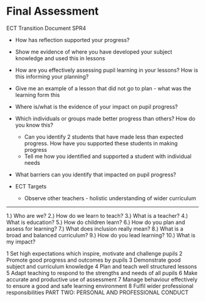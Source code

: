 Final Assessment
================

ECT Transition Document
SPR4


* How has reflection supported your progress?
* Show me evidence of where you have developed your subject knowledge and used this in lessons
* How are you effectively assessing pupil learning in your lessons? How is this informing your planning? 
* Give me an example of a lesson that did not go to plan - what was the learning form this
* Where is/what is the evidence of your impact on pupil progress? 
* Which individuals or groups made better progress than others? How do you know this?
    * Can you identify 2 students that have made less than expected progress. How have you supported these students in making progress
    * Tell me how you identified and supported a student with individual needs
* What barriers can you identify that impacted on pupil progress? 

* ECT Targets
    * Observe other teachers - holistic understanding of wider curriculum

---

1.) Who are we?
2.) How do we learn to teach?
3.) What is a teacher?
4.) What is education?
5.) How do children learn?
6.) How do you plan and assess for learning?
7.) What does inclusion really mean?
8.) What is a broad and balanced curriculum?
9.) How do you lead learning?
10.)  What is my impact?

1 Set high expectations which inspire, motivate and challenge pupils 
2 Promote good progress and outcomes by pupils 
3 Demonstrate good subject and curriculum knowledge 
4 Plan and teach well structured lessons 
5 Adapt teaching to respond to the strengths and needs of all pupils 
6 Make accurate and productive use of assessment 
7 Manage behaviour effectively to ensure a good and safe learning environment
8 Fulfil wider professional responsibilities 
PART TWO: PERSONAL AND PROFESSIONAL CONDUCT 

